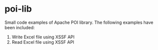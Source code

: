 # poi-lib
Small code examples of Apache POI library. The following examples have been included:
1. Write Excel file using XSSF API
2. Read Excel file using XSSF API
